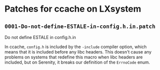 # Patches for ccache on LXsystem

## `0001-Do-not-define-ESTALE-in-config.h.in.patch`

Do not define ESTALE in config.h.in

In ccache, `config.h` is included by the `-include` compiler option,
which means that it is included before any libc headers. This doesn't
cause any problems on systems that redefine this macro when libc headers
are included, but on Serenity, it breaks our definition of the
`ErrnoCode` enum.


